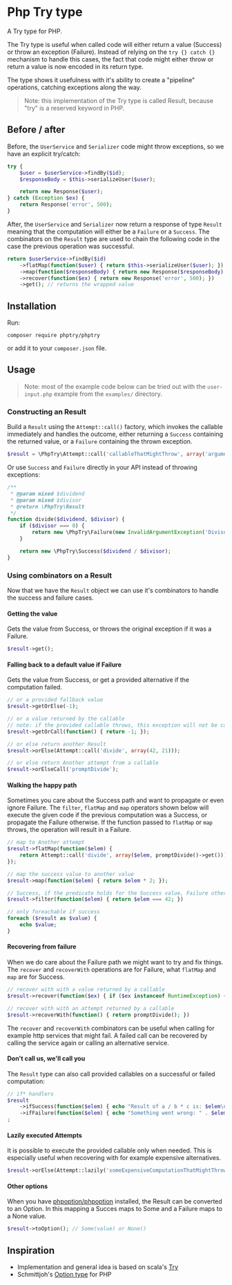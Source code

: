 Php Try type
============

A Try type for PHP.

The Try type is useful when called code will either return a value (Success) or
throw an exception (Failure). Instead of relying on the `try {} catch {}`
mechanism to handle this cases, the fact that code might either throw or return
a value is now encoded in its return type.

The type shows it usefulness with it's ability to create a "pipeline"
operations, catching exceptions along the way.

> Note: this implementation of the Try type is called Result, because "try" is
> a reserved keyword in PHP.

## Before / after

Before, the `UserService` and `Serializer` code might throw exceptions, so we
have an explicit try/catch:

```php
try {
    $user = $userService->findBy($id);
    $responseBody = $this->serializeUser($user);

    return new Response($user);
} catch (Exception $ex) {
    return Response('error', 500);
}
```

After, the `UserService` and `Serializer` now return a response of type `Result`
meaning that the computation will either be a `Failure` or a `Success`. The
combinators on the `Result` type are used to chain the following code in the case
the previous operation was successful.

```php
return $userService->findBy($id)
    ->flatMap(function($user) { return $this->serializeUser($user); }) // walk the happy path!
    ->map(function($responseBody) { return new Response($responseBody); })
    ->recover(function($ex) { return new Response('error', 500); })
    ->get(); // returns the wrapped value
```

## Installation

Run:

```
composer require phptry/phptry
```
or add it to your `composer.json` file.

## Usage

> Note: most of the example code below can be tried out with the
> `user-input.php` example from the `examples/` directory.

### Constructing an Result

Build a `Result` using the `Attempt::call()` factory, which invokes the callable immediately and handles the outcome,
either returning a `Success` containing the returned value, or a `Failure` containing the thrown exception.

```php
$result = \PhpTry\Attempt::call('callableThatMightThrow', array('argument1', 'argument2'));
```

Or use `Success` and `Failure` directly in your API instead of throwing exceptions:

```php
/**
 * @param mixed $dividend
 * @param mixed $divisor
 * @return \PhpTry\Result
 */
function divide($dividend, $divisor) {
    if ($divisor === 0) {
        return new \PhpTry\Failure(new InvalidArgumentException('Divisor cannot be 0.'));
    }

    return new \PhpTry\Success($dividend / $divisor);
}
```

### Using combinators on a Result

Now that we have the `Result` object we can use it's combinators to handle the
success and failure cases.

#### Getting the value

Gets the value from Success, or throws the original exception if it was a Failure.

```php
$result->get();
```

#### Falling back to a default value if Failure

Gets the value from Success, or get a provided alternative if the computation failed.

```php
// or a provided fallback value
$result->getOrElse(-1);

// or a value returned by the callable
// note: if the provided callable throws, this exception will not be catched
$result->getOrCall(function() { return -1; });

// or else return another Result
$result->orElse(Attempt::call('divide', array(42, 21)));

// or else return Another attempt from a callable
$result->orElseCall('promptDivide');
```

#### Walking the happy path

Sometimes you care about the Success path and want to propagate or even ignore
Failure. The `filter`, `flatMap` and `map` operators shown below will execute
the given code if the previous computation was a Success, or propagate the
Failure otherwise. If the function passed to `flatMap` or `map` throws, the
operation will result in a Failure.

```php
// map to Another attempt
$result->flatMap(function($elem) {
    return Attempt::call('divide', array($elem, promptDivide()->get()));
});

// map the success value to another value
$result->map(function($elem) { return $elem * 2; });

// Success, if the predicate holds for the Success value, Failure otherwise
$result->filter(function($elem) { return $elem === 42; })

// only foreachable if success
foreach ($result as $value) {
    echo $value;
}
```

#### Recovering from failure

When we do care about the Failure path we might want to try and fix things. The
`recover` and `recoverWith` operations are for Failure, what `flatMap` and
`map` are for Success.

```php
// recover with with a value returned by a callable
$result->recover(function($ex) { if ($ex instanceof RuntimeException) { return 21; } throw $ex; })

// recover with with an attempt returned by a callable
$result->recoverWith(function() { return promptDivide(); })
```

The `recover` and `recoverWith` combinators can be useful when calling for
example http services that might fail. A failed call can be recovered by
calling the service again or calling an alternative service.

#### Don't call us, we'll call you

The `Result` type can also call provided callables on a successful or failed computation:

```php
// if* handlers
$result
    ->ifSuccess(function($elem) { echo "Result of a / b * c is: $elem\n"; })
    ->ifFailure(function($elem) { echo "Something went wrong: " . $elem->getMessage() . "\n"; promptDivide(); })
;
```

#### Lazily executed Attempts

It is possible to execute the provided callable only when needed. This is
especially useful when recovering with for example expensive alternatives.

```php
$result->orElse(Attempt::lazily('someExpensiveComputationThatMightThrow'));
```

#### Other options

When you have [phpoption/phpoption] installed, the Result can be converted to
an Option. In this mapping a Succes maps to Some and a Failure maps to a None
value.

```php
$result->toOption(); // Some(value) or None()
```

[phpoption/phpoption]: https://github.com/schmittjoh/php-option

## Inspiration

- Implementation and general idea is based on scala's [Try]
- Schmittjoh's [Option type] for PHP

[Try]: http://www.scala-lang.org/api/2.9.3/scala/util/Try.html
[Option type]: https://github.com/schmittjoh/php-option
